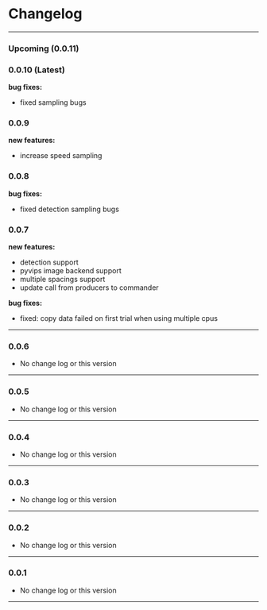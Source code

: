 # Changelog
---

### **Upcoming** (0.0.11)


### 0.0.10 (**Latest**)
**bug fixes:**
 - fixed sampling bugs

### 0.0.9
**new features:**
 - increase speed sampling


### 0.0.8 
**bug fixes:**
 - fixed detection sampling bugs 

### 0.0.7
**new features:**
 - detection support
 - pyvips image backend support
 - multiple spacings support
 - update call from producers to commander

**bug fixes:**
 - fixed: copy data failed on first trial when using multiple cpus

---
### 0.0.6 
 - No change log or this version
---
### 0.0.5

- No change log or this version
---
### 0.0.4
- No change log or this version
---
### 0.0.3
- No change log or this version
---
### 0.0.2
- No change log or this version
---
### 0.0.1
- No change log or this version
---

<!-- 
**new features:**

**bug fixes:**

**depreciations:** -->
